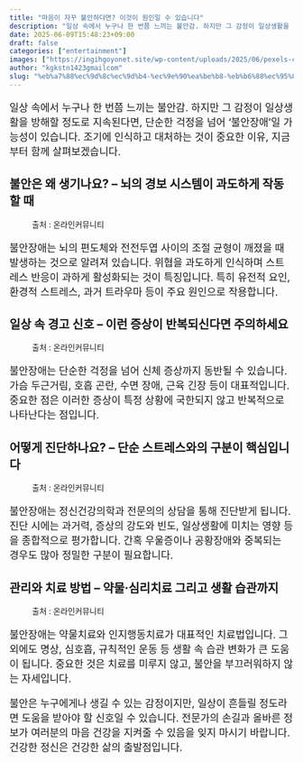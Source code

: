```yaml
---
title: "마음이 자꾸 불안하다면? 이것이 원인일 수 있습니다"
description: "일상 속에서 누구나 한 번쯤 느끼는 불안감. 하지만 그 감정이 일상생활을 방해할 정도로 지속된다면, 단순한 걱정을 넘어 ‘불안장애’일 가능성이 있습니다. 조기에 인식하고 대처하는 것이 중요한 이유, 지금부터 함께 살펴보겠습니다."
date: 2025-06-09T15:48:23+09:00
draft: false
categories: ["entertainment"]
images: ["https://ingihgoyonet.site/wp-content/uploads/2025/06/pexels-cottonbro-6944005-1024x683.jpg", "https://ingihgoyonet.site/wp-content/uploads/2025/06/pexels-cottonbro-6951511-683x1024.jpg", "https://ingihgoyonet.site/wp-content/uploads/2025/06/pexels-shvets-production-8410732-681x1024.jpg", "https://ingihgoyonet.site/wp-content/uploads/2025/06/pexels-martabranco-32418225-1024x683.jpg"]
author: "kgkstn1423gmailcom"
slug: "%eb%a7%88%ec%9d%8c%ec%9d%b4-%ec%9e%90%ea%be%b8-%eb%b6%88%ec%95%88%ed%95%98%eb%8b%a4%eb%a9%b4-%ec%9d%b4%ea%b2%83%ec%9d%b4-%ec%9b%90%ec%9d%b8%ec%9d%bc-%ec%88%98-%ec%9e%88%ec%8a%b5%eb%8b%88%eb%8b%a4"
---
```


<p style="font-size:18px">일상 속에서 누구나 한 번쯤 느끼는 불안감. 하지만 그 감정이 일상생활을 방해할 정도로 지속된다면, 단순한 걱정을 넘어 ‘불안장애’일 가능성이 있습니다. 조기에 인식하고 대처하는 것이 중요한 이유, 지금부터 함께 살펴보겠습니다.</p> <h2 >불안은 왜 생기나요? – 뇌의 경보 시스템이 과도하게 작동할 때</h2> <figure ><img src="https://ingihgoyonet.site/wp-content/uploads/2025/06/pexels-cottonbro-6944005-1024x683.jpg" alt="" style="aspect-ratio:16/9;object-fit:cover"/><figcaption >출처 : 온라인커뮤니티</figcaption></figure> <p style="font-size:18px">불안장애는 뇌의 편도체와 전전두엽 사이의 조절 균형이 깨졌을 때 발생하는 것으로 알려져 있습니다. 위협을 과도하게 인식하며 스트레스 반응이 과하게 활성화되는 것이 특징입니다. 특히 유전적 요인, 환경적 스트레스, 과거 트라우마 등이 주요 원인으로 작용합니다.</p> <h2 >일상 속 경고 신호 – 이런 증상이 반복되신다면 주의하세요</h2> <figure ><img src="https://ingihgoyonet.site/wp-content/uploads/2025/06/pexels-cottonbro-6951511-683x1024.jpg" alt="" style="aspect-ratio:16/9;object-fit:cover"/><figcaption >출처 : 온라인커뮤니티</figcaption></figure> <p style="font-size:18px">불안장애는 단순한 걱정을 넘어 신체 증상까지 동반될 수 있습니다. 가슴 두근거림, 호흡 곤란, 수면 장애, 근육 긴장 등이 대표적입니다. 중요한 점은 이러한 증상이 특정 상황에 국한되지 않고 반복적으로 나타난다는 점입니다.</p> <h2 >어떻게 진단하나요? – 단순 스트레스와의 구분이 핵심입니다</h2> <figure ><img src="https://ingihgoyonet.site/wp-content/uploads/2025/06/pexels-shvets-production-8410732-681x1024.jpg" alt="" style="aspect-ratio:16/9;object-fit:cover"/><figcaption >출처 : 온라인커뮤니티</figcaption></figure> <p style="font-size:18px">불안장애는 정신건강의학과 전문의의 상담을 통해 진단받게 됩니다. 진단 시에는 과거력, 증상의 강도와 빈도, 일상생활에 미치는 영향 등을 종합적으로 평가합니다. 간혹 우울증이나 공황장애와 중복되는 경우도 많아 정밀한 구분이 필요합니다.</p> <h2 >관리와 치료 방법 – 약물·심리치료 그리고 생활 습관까지</h2> <figure ><img src="https://ingihgoyonet.site/wp-content/uploads/2025/06/pexels-martabranco-32418225-1024x683.jpg" alt="" style="aspect-ratio:16/9;object-fit:cover"/><figcaption >출처 : 온라인커뮤니티</figcaption></figure> <p style="font-size:18px">불안장애는 약물치료와 인지행동치료가 대표적인 치료법입니다. 그 외에도 명상, 심호흡, 규칙적인 운동 등 생활 속 습관 변화가 큰 도움이 됩니다. 중요한 것은 치료를 미루지 않고, 불안을 부끄러워하지 않는 자세입니다.</p> <p style="font-size:18px">불안은 누구에게나 생길 수 있는 감정이지만, 일상이 흔들릴 정도라면 도움을 받아야 할 신호일 수 있습니다. 전문가의 손길과 올바른 정보가 여러분의 마음 건강을 지켜줄 수 있음을 잊지 마시기 바랍니다. 건강한 정신은 건강한 삶의 출발점입니다.</p>